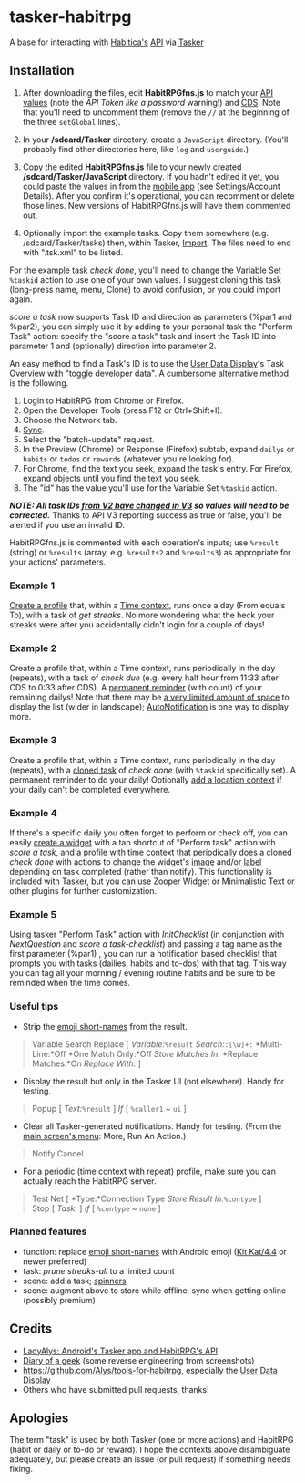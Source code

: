 tasker-habitrpg
===============

A base for interacting with [Habitica's](https://habitica.com/) [API](https://habitica.com/apidoc/) via [Tasker](http://tasker.dinglisch.net/)

Installation
------------

1. After downloading the files, edit **HabitRPGfns.js** to match your [API values](https://habitica.com/#/options/settings/api) (note the *API Token like a password* warning!) and [CDS](http://habitica.wikia.com/wiki/Settings#Custom_Day_Start). Note that you'll need to uncomment them (remove the ```//``` at the beginning of the three ```setGlobal``` lines).

2. In your **/sdcard/Tasker** directory, create a ```JavaScript``` directory.
(You'll probably find other directories here, like ```log``` and ```userguide```.)

3. Copy the edited **HabitRPGfns.js** file to your newly created **/sdcard/Tasker/JavaScript** directory.
If you hadn't edited it yet, you could paste the values in from the [mobile app](https://play.google.com/store/apps/details?id=com.habitrpg.android.habitica) (see Settings/Account Details). After you confirm it's operational, you can recomment or delete those lines. New versions of HabitRPGfns.js will have them commented out.

4. Optionally import the example tasks. Copy them somewhere (e.g. /sdcard/Tasker/tasks) then, within Tasker, [Import](http://tasker.dinglisch.net/userguide/en/faqs/faq-how.html#q). The files need to end with ".tsk.xml" to be listed.

For the example task  *check done*, you'll need to change the Variable Set ```%taskid``` action to use one of your own values. I suggest cloning this task (long-press name, menu, Clone) to avoid confusion, or you could import again.

*score a task* now supports Task ID and direction as parameters (%par1 and %par2), you can simply use it by adding to your personal task the "Perform Task" action: specify the "score a task" task and insert the Task ID into parameter 1 and (optionally) direction into parameter 2.

An easy method to find a Task's ID is to use the [User Data Display](https://oldgods.net/habitrpg/habitrpg_user_data_display.html)'s Task Overview with "toggle developer data".
A cumbersome alternative method is the following.
  1. Login to HabitRPG from Chrome or Firefox.
  2. Open the Developer Tools (press F12 or Ctrl+Shift+I).
  3. Choose the Network tab.
  4. [Sync](http://habitica.wikia.com/wiki/Sync).
  5. Select the "batch-update" request.
  6. In the Preview (Chrome) or Response (Firefox) subtab, expand ```dailys``` or ```habits``` or ```todos``` or ```rewards``` (whatever you're looking for).
  7. For Chrome, find the text you seek, expand the task's entry. For Firefox, expand objects until you find the text you seek.
  8. The "id" has the value you'll use for the Variable Set ```%taskid``` action.

***NOTE: All task IDs [from V2 have changed in V3](http://devs.habitica.com/important-notice-about-the-migration-from-api-v2-to-v3/) so values will need to be corrected.*** Thanks to API V3 reporting success as true or false, you'll be alerted if you use an invalid ID.

HabitRPGfns.js is commented with each operation's inputs; use ```%result``` (string) or ```%results``` (array, e.g. ```%results2``` and ```%results3```) as appropriate for your actions' parameters.

### Example 1
[Create a profile](http://www.pocketables.com/2013/05/beginners-guide-to-tasker-part-1-5-tasker-basics-new-ui.html) that, within a [Time context](http://tasker.dinglisch.net/userguide/en/timecontext.html), runs once a day (From equals To), with a task of *get streaks*. No more wondering what the heck your streaks were after you accidentally didn't login for a couple of days!

### Example 2
Create a profile that, within a Time context, runs periodically in the day (repeats), with a task of *check due* (e.g. every half hour from 11:33 after CDS to 0:33 after CDS).
A [permanent reminder](http://tasker.dinglisch.net/userguide/en/help/ah_notification.html) (with count) of your remaining dailys!
Note that there may be [a very limited amount of space](https://groups.google.com/forum/#!msg/tasker/NQ_mHxRRhVE/U8_7uuFcx5QJ) to display the list (wider in landscape); [AutoNotification](https://play.google.com/store/apps/details?id=com.joaomgcd.autonotification) is one way to display more.

### Example 3
Create a profile that, within a Time context, runs periodically in the day (repeats), with a [cloned task](http://tasker.dinglisch.net/userguide/en/activity_main.html#tasks) of *check done* (with ```%taskid``` specifically set).
A permanent reminder to do your daily! Optionally [add a location context](http://tasker.dinglisch.net/userguide/en/loccontext.html) if your daily can't be completed everywhere.

### Example 4
If there's a specific daily you often forget to perform or check off, you can easily [create a widget](http://tasker.dinglisch.net/userguide/en/app_widgets.html)
with a tap shortcut of "Perform task" action with *score a task*,
and a profile with time context that periodically does a cloned *check done*
with actions to change the widget's [image](http://tasker.dinglisch.net/userguide/en/help/ah_change_widget_icon.html) and/or [label](http://tasker.dinglisch.net/userguide/en/help/ah_change_widget_text.html) depending on task completed (rather than notify).
This functionality is included with Tasker, but you can use Zooper Widget or Minimalistic Text or other plugins for further customization.

### Example 5
Using tasker "Perform Task" action with *InitChecklist* (in conjunction with *NextQuestion* and *score a task-checklist*) and passing a tag name as the first parameter (%par1) , you can run a notification based checklist that prompts you with tasks (dailies, habits and to-dos) with that tag. This way you can tag all your morning / evening routine habits and be sure to be reminded when the time comes.

### Useful tips
* Strip the [emoji short-names](http://www.emoji-cheat-sheet.com/) from the result.

>  Variable Search Replace [ *Variable:*```%result``` *Search:*```:[\w]+:``` *Multi-Line:*Off *One Match Only:*Off *Store Matches In:* *Replace Matches:*On *Replace With:* ]

* Display the result but only in the Tasker UI (not elsewhere). Handy for testing.

>  Popup [ *Text:*```%result``` ] *If* [ ```%caller1``` ~ ```ui``` ]

* Clear all Tasker-generated notifications. Handy for testing.
(From the [main screen's menu](http://tasker.dinglisch.net/userguide/en/activity_main.html#menus): More, Run An Action.)

> Notify Cancel

* For a periodic (time context with repeat) profile, make sure you can actually reach the HabitRPG server.

> Test Net [ *Type:*Connection Type *Store Result In:*```%contype``` ]<br>
> Stop [ *Task:* ] *If* [ ```%contype``` ~ ```none``` ]

### Planned features
* function: replace [emoji short-names](http://www.emoji-cheat-sheet.com/) with Android emoji ([Kit Kat/4.4](http://emojipedia.org/google-emoji-list/) or newer preferred)
* task: *prune streaks-all* to a limited count
* scene: add a task; [spinners](http://developer.android.com/guide/topics/ui/controls/spinner.html)
* scene: augment above to store while offline, sync when getting online (possibly premium)

Credits
-------
* [LadyAlys: Android's Tasker app and HabitRPG's API](http://habitica.wikia.com/wiki/User_blog:LadyAlys/Android%27s_Tasker_app_and_HabitRPG%27s_API)
* [Diary of a geek](http://blog.andrew.net.au/2014/08/05#nfc_habitrpg) (some reverse engineering from screenshots)
* https://github.com/Alys/tools-for-habitrpg, especially the [User Data Display](https://oldgods.net/habitrpg/habitrpg_user_data_display.html)
* Others who have submitted pull requests, thanks!

Apologies
---------
The term "task" is used by both Tasker (one or more actions) and HabitRPG (habit or daily or to-do or reward). I hope the contexts above disambiguate adequately, but please create an issue (or pull request) if something needs fixing.
